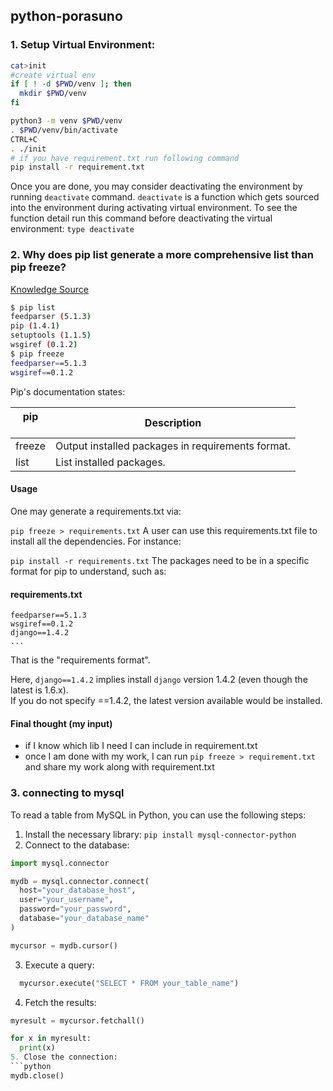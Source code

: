 ## python-porasuno
### 1. Setup Virtual Environment:
```bash
cat>init
#create virtual env
if [ ! -d $PWD/venv ]; then
  mkdir $PWD/venv
fi

python3 -m venv $PWD/venv
. $PWD/venv/bin/activate
CTRL+C
. ./init
# if you have requirement.txt run following command
pip install -r requirement.txt
```

Once you are done, you may consider deactivating the environment by running `deactivate` command.
`deactivate` is a function which gets sourced into the environment during activating virtual environment.
To see the function detail run this command before deactivating the virtual environment:
`type deactivate`

### 2. Why does pip list generate a more comprehensive list than pip freeze? 
[Knowledge Source](https://stackoverflow.com/questions/18966564/pip-freeze-vs-pip-list)
```bash
$ pip list
feedparser (5.1.3)
pip (1.4.1)
setuptools (1.1.5)
wsgiref (0.1.2)
$ pip freeze
feedparser==5.1.3
wsgiref==0.1.2
```
Pip's documentation states:

|pip <option>|Description|
|---|---|
|freeze|Output installed packages in requirements format.|
|list|List installed packages.|

#### Usage
One may generate a requirements.txt via:

`pip freeze > requirements.txt`
A user can use this requirements.txt file to install all the dependencies. For instance:

`pip install -r requirements.txt`
The packages need to be in a specific format for pip to understand, such as:

#### requirements.txt
```
feedparser==5.1.3
wsgiref==0.1.2
django==1.4.2
...
```
That is the "requirements format".

Here, `django==1.4.2` implies install `django` version 1.4.2 (even though the latest is 1.6.x). <br>
If you do not specify ==1.4.2, the latest version available would be installed.
#### Final thought (my input)
 - if I know which lib I need I can include in requirement.txt
 - once I am done with my work, I can run `pip freeze > requirement.txt` and share my work along with requirement.txt


### 3. connecting to mysql
To read a table from MySQL in Python, you can use the following steps:
1. Install the necessary library:
   `pip install mysql-connector-python`
2. Connect to the database:
```python
import mysql.connector

mydb = mysql.connector.connect(
  host="your_database_host",
  user="your_username",
  password="your_password",
  database="your_database_name"
)

mycursor = mydb.cursor()
```
3. Execute a query:
 ```python
   mycursor.execute("SELECT * FROM your_table_name")
   ```
4. Fetch the results:
```python
myresult = mycursor.fetchall()

for x in myresult:
  print(x)
5. Close the connection:
```python
mydb.close()
```






